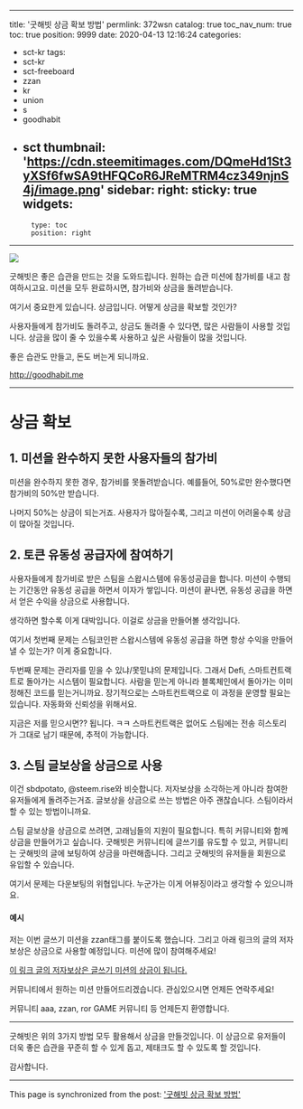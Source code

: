 
---
title: '굿해빗 상금 확보 방법'
permlink: 372wsn
catalog: true
toc_nav_num: true
toc: true
position: 9999
date: 2020-04-13 12:16:24
categories:
- sct-kr
tags:
- sct-kr
- sct-freeboard
- zzan
- kr
- union
- s
- goodhabit
- sct
thumbnail: 'https://cdn.steemitimages.com/DQmeHd1St3yXSf6fwSA9tHFQCoR6JReMTRM4cz349njnS4j/image.png'
sidebar:
    right:
        sticky: true
widgets:
    -
        type: toc
        position: right
---


![](https://cdn.steemitimages.com/DQmeHd1St3yXSf6fwSA9tHFQCoR6JReMTRM4cz349njnS4j/image.png)

굿해빗은 좋은 습관을 만드는 것을 도와드립니다.
원하는 습관 미션에 참가비를 내고 참여하시고요. 
미션을 모두 완료하시면, 참가비와 상금을 돌려받습니다.

여기서 중요한게 있습니다.
상금입니다. 어떻게 상금을 확보할 것인가?


사용자들에게 참가비도 돌려주고, 상금도 돌려줄 수 있다면, 많은 사람들이 사용할 것입니다. 상금을 많이 줄 수 있을수록 사용하고 싶은 사람들이 많을 것입니다.

좋은 습관도 만들고, 돈도 버는게 되니까요.

http://goodhabit.me


---

# 상금 확보

## 1. 미션을 완수하지 못한 사용자들의 참가비
미션을 완수하지 못한 경우, 참가비를 못돌려받습니다. 예를들어, 50%로만 완수했다면 참가비의 50%만 받습니다. 

나머지 50%는 상금이 되는거죠. 사용자가 많아질수록, 그리고 미션이 어려울수록 상금이 많아질 것입니다.

## 2. 토큰 유동성 공급자에 참여하기

사용자들에게 참가비로 받은 스팀을 스왑시스템에 유동성공급을 합니다. 미션이 수행되는 기간동안 유동성 공급을 하면서 이자가 쌓입니다. 미션이 끝나면, 유동성 공급을 하면서 얻은 수익을 상금으로 사용합니다.

생각하면 할수록 이게 대박입니다. 이걸로 상금을 만들어볼 생각입니다.

여기서 첫번째 문제는 스팀코인판 스왑시스템에 유동성 공급을 하면 항상 수익을 만들어 낼 수 있는가? 이게 중요합니다. 

두번째 문제는 관리자를 믿을 수 있냐/못믿냐의 문제입니다. 그래서 Defi, 스마트컨트랙트로 돌아가는 시스템이 필요합니다. 사람을 믿는게 아니라 블록체인에서 돌아가는 이미 정해진 코드를 믿는거니까요. 장기적으로는 스마트컨트랙으로 이 과정을 운영할 필요는 있습니다. 자동화와 신뢰성을 위해서요.

지금은 저를 믿으시면?? 됩니다. ㅋㅋ
스마트컨트랙은 없어도  스팀에는 전송 히스토리가 그대로 남기 때문에, 추적이 가능합니다.

## 3. 스팀 글보상을 상금으로 사용

이건 sbdpotato, @steem.rise와 비슷합니다. 저자보상을 소각하는게 아니라 참여한 유저들에게 돌려주는거죠. 글보상을 상금으로 쓰는 방법은 아주 괜찮습니다. 스팀이라서 할 수 있는 방법이니까요.

스팀 글보상을 상금으로 쓰려면, 고래님들의 지원이 필요합니다. 특히 커뮤니티와 함께 상금을 만들어가고 싶습니다. 굿해빗은 커뮤니티에 글쓰기를 유도할 수 있고, 커뮤니티는 굿해빗의 글에 보팅하여 상금을 마련해줍니다. 그리고 굿해빗의 유저들을 회원으로 유입할 수 있습니다. 

여기서 문제는 다운보팅의 위협입니다. 누군가는 이게 어뷰징이라고 생각할 수 있으니까요.


#### 예시

저는 이번 글쓰기 미션을 zzan태그를 붙이도록 했습니다. 그리고 아래 링크의 글의 저자보상은 상금으로 사용할 예정입니다. 미션에 많이 참여해주세요! 

 [이 링크 글의 저자보상은 글쓰기 미션의 상금이 됩니다.](https://steempeak.com/hive-101145/@jacobyu/4kcup7-3)

커뮤니티에서 원하는 미션 만들어드리겠습니다. 관심있으시면 언제든 연락주세요!

커뮤니티 aaa, zzan, ror GAME 커뮤니티 등 언제든지 환영합니다. 

---

굿해빗은 위의 3가지 방법 모두 활용해서 상금을 만들것입니다. 이 상금으로 유저들이 더욱 좋은 습관을 꾸준히 할 수 있게 돕고, 제태크도 할 수 있도록 할 것입니다.

감사합니다.

- - -

This page is synchronized from the post: ['굿해빗 상금 확보 방법'](https://steemit.com/@jacobyu/372wsn)
